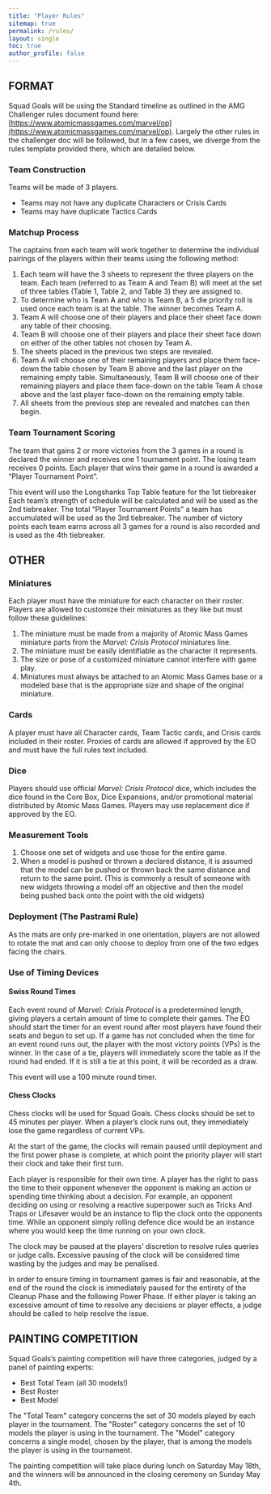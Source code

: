 ```yaml
---
title: "Player Rules"
sitemap: true
permalink: /rules/
layout: single
toc: true
author_profile: false
---
```


## **FORMAT**
Squad Goals will be using the Standard timeline as outlined in the AMG Challenger rules document found here: [https://www.atomicmassgames.com/marvel/op](https://www.atomicmassgames.com/marvel/op). Largely the other rules in the challenger doc will be followed, but in a few cases, we diverge from the rules template provided there, which are detailed below.

### **Team Construction**
Teams will be made of 3 players.

* Teams may not have any duplicate Characters or Crisis Cards
* Teams may have duplicate Tactics Cards

[comment]: # (* Teams may have duplicate Unrestricted Tactics cards)

[comment]: # (* Teams may only have two copies of a Restricted Tactic card across the three rosters)

### **Matchup Process**
The captains from each team will work together to determine the individual pairings of the players within their teams using the following method:
1. Each team will have the 3 sheets to represent the three players on the team. Each team (referred to as Team A and Team B) will meet at the set of three tables (Table 1, Table 2, and Table 3) they are assigned to.
1. To determine who is Team A and who is Team B, a 5 die priority roll is used once each team is at the table.  The winner becomes Team A.
1. Team A will choose one of their players and place their sheet face down any table of their choosing. 
1. Team B will choose one of their players and place their sheet face down on either of the other tables not chosen by Team A.
1. The sheets placed in the previous two steps are revealed.
1. Team A will choose one of their remaining players and place them face-down the table chosen by Team B above and the last player on the remaining empty table. Simultaneously, Team B will choose one of their remaining players and place them face-down on the table Team A chose above and the last player face-down on the remaining empty table.
1. All sheets from the previous step are revealed and matches can then begin.

### **Team Tournament Scoring**
The team that gains 2 or more victories from the 3 games in a round is declared the winner and receives one 1 tournament point. The losing team receives 0 points.
Each player that wins their game in a round is awarded a “Player Tournament Point”.

This event will use the Longshanks Top Table feature for the 1st tiebreaker
Each team’s strength of schedule will be calculated and will be used as the 2nd tiebreaker.
The total “Player Tournament Points” a team has accumulated will be used as the 3rd tiebreaker.
The number of victory points each team earns across all 3 games for a round is also recorded and is used as the 4th tiebreaker.

## **OTHER**

### **Miniatures**
Each player must have the miniature for each character on their roster. Players are allowed to customize their miniatures as they like but must follow these guidelines:

1. The miniature must be made from a majority of Atomic Mass Games miniature parts from the *Marvel: Crisis Protocol* miniatures line.
1. The miniature must be easily identifiable as the character it represents.
1. The size or pose of a customized miniature cannot interfere with game play.
1. Miniatures must always be attached to an Atomic Mass Games base or a modeled base that is the appropriate size and shape of the original miniature.

### **Cards**
A player must have all Character cards, Team Tactic cards, and Crisis cards included in their roster. Proxies of cards are allowed if approved by the EO and must have the full rules text included.

### **Dice**
Players should use official *Marvel: Crisis Protocol* dice, which includes the dice found in the Core Box, Dice Expansions, and/or promotional material distributed by Atomic Mass Games. Players may use replacement dice if approved by the EO.

### **Measurement Tools**
1. Choose one set of widgets and use those for the entire game.
1. When a model is pushed or thrown a declared distance, it is assumed that the model can be pushed or thrown back the same distance and return to the same point. (This is commonly a result of someone with new widgets throwing a model off an objective and then the model being pushed back onto the point with the old widgets)

### **Deployment (The Pastrami Rule)**
As the mats are only pre-marked in one orientation, players are not allowed to rotate the mat and can only choose to deploy from one of the two edges facing the chairs.

### **Use of Timing Devices**
#### **Swiss Round Times**
Each event round of *Marvel: Crisis Protocol* is a predetermined length, giving players a certain amount of time to complete their games. The EO should start the timer for an event round after most players have found their seats and begun to set up. If a game has not concluded when the time for an event round runs out, the player with the most victory points (VPs) is the winner. In the case of a tie, players will immediately score the table as if the round had ended. If it is still a tie at this point, it will be recorded as a draw.

This event will use a 100 minute round timer.

#### **Chess Clocks**
Chess clocks will be used for Squad Goals. Chess clocks should be set to 45 minutes per player. When a player’s clock runs out, they immediately lose the game regardless of current VPs.

At the start of the game, the clocks will remain paused until deployment and the first power phase is complete, at which point the priority player will start their clock and take their first turn.

Each player is responsible for their own time. A player has the right to pass the time to their opponent whenever the opponent is making an action or spending time thinking about a decision. For example, an opponent deciding on using or resolving a reactive superpower such as Tricks And Traps or Lifesaver would be an instance to flip the clock onto the opponents time. While an opponent simply rolling defence dice would be an instance where you would keep the time running on your own clock.

The clock may be paused at the players’ discretion to resolve rules queries or judge calls. Excessive pausing of the clock will be considered time wasting by the judges and may be penalised.

In order to ensure timing in tournament games is fair and reasonable, at the end of the round the clock is immediately paused for the entirety of the Cleanup Phase and the following Power Phase. If either player is taking an excessive amount of time to resolve any decisions or player effects, a judge should be called to help resolve the issue.

## **PAINTING COMPETITION**
Squad Goals’s painting competition will have three categories, judged by a panel of painting experts:

* Best Total Team (all 30 models!)
* Best Roster
* Best Model

The "Total Team" category concerns the set of 30 models played by each player in the tournament. 
The "Roster" category concerns the set of 10 models the player is using in the tournament. 
The "Model" category concerns a single model, chosen by the player, that is among the models the player is using in the tournament. 

The painting competition will take place during lunch on Saturday May 18th, and the winners will be announced in the closing ceremony on Sunday May 4th. 